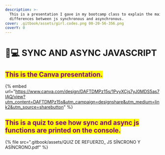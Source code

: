 ```yaml
---
description: >-
  This is a presentation I gave in my bootcamp class to explain the main
  differences between js synchronous and asynchronous.
cover: .gitbook/assets/girl.codes.png 00-20-56-356.png
coverY: 0
---
```


# 👩💻 SYNC AND ASYNC JAVASCRIPT

## <mark style="color:purple;">This is the Canva presentation.</mark>

{% embed url="https://www.canva.com/design/DAFTDMPz15s/1PvyXCjs7yJ0MDS5as7IAQ/view?utm_content=DAFTDMPz15s&utm_campaign=designshare&utm_medium=link2&utm_source=sharebutton" %}

## <mark style="color:purple;">This is a quiz to see how sync and async js functions are printed on the console.</mark>

{% file src=".gitbook/assets/QUIZ DE REFUERZO_ JS SÍNCRONO Y ASÍNCRONO.pdf" %}

